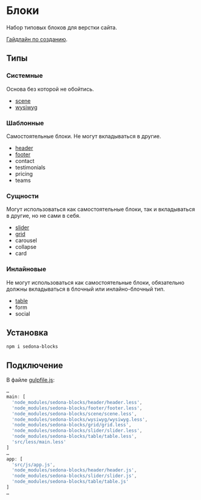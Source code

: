 # Блоки

Набор типовых блоков для верстки сайта.

[Гайдлайн по созданию](https://github.com/constlab/sedona-blocks/blob/master/guidelines.md).

## Типы

### Системные

Основа без которой не обойтись.

* [scene](https://github.com/constlab/sedona-blocks/tree/master/scene)
* [wysiwyg](https://github.com/constlab/sedona-blocks/tree/master/wysiwyg)

### Шаблонные

Самостоятельные блоки. Не могут вкладываться в другие.

* [header](https://github.com/constlab/sedona-blocks/tree/master/header)
* [footer](https://github.com/constlab/sedona-blocks/tree/master/footer)
* contact
* testimonials
* pricing
* teams

### Сущности

Могут использоваться как самостоятельные блоки, так и вкладываться в другие, но не сами в себя.

* [slider](https://github.com/constlab/sedona-blocks/tree/master/slider)
* [grid](https://github.com/constlab/sedona-blocks/tree/master/grid)
* carousel
* collapse
* card

### Инлайновые

Не могут использоваться как самостоятельные блоки, обязательно должны вкладываться в блочный или инлайно-блочный тип.

* [table](https://github.com/constlab/sedona-blocks/tree/master/table)
* form
* social

## Установка

```
npm i sedona-blocks
```

## Подключение

В файле [gulpfile.js](https://github.com/constlab/sedona-basis/blob/master/gulpfile.js):

```js
…
main: [
  'node_modules/sedona-blocks/header/header.less',
  'node_modules/sedona-blocks/footer/footer.less',
  'node_modules/sedona-blocks/scene/scene.less',
  'node_modules/sedona-blocks/wysiwyg/wysiwyg.less',
  'node_modules/sedona-blocks/grid/grid.less',
  'node_modules/sedona-blocks/slider/slider.less',
  'node_modules/sedona-blocks/table/table.less',
  'src/less/main.less'
]
…
app: [
  'src/js/app.js',
  'node_modules/sedona-blocks/header/header.js',
  'node_modules/sedona-blocks/slider/slider.js',
  'node_modules/sedona-blocks/table/table.js'
]
…
```
